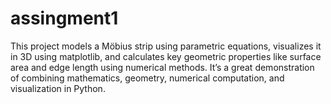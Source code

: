 # assingment1
This project models a Möbius strip using parametric equations, visualizes it in 3D using matplotlib, and calculates key geometric properties like surface area and edge length using numerical methods.  It’s a great demonstration of combining mathematics, geometry, numerical computation, and visualization in Python.
